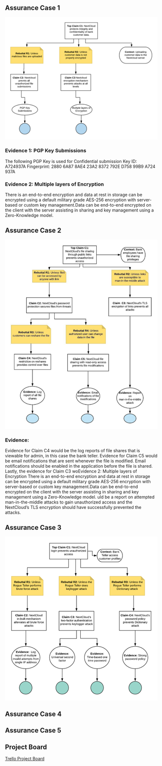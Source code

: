 ## Assurance Case 1
![alt text](https://github.com/iambst/CYBR8420_Titans_SA_Project/blob/master/Assurance_Cases/Protect_integrityconfidentiality_data%20.png)


### Evidence 1: PGP Key Submissions
The following PGP Key is used for Confidential submission 
Key ID: A724937A
Fingerprint: 2880 6A87 8AE4 23A2 8372 792E D758 99B9 A724 937A

### Evidence 2: Multiple layers of Encryption
There is an end-to-end encryption and data at rest in storage can be encrypted using a default military grade AES-256 encryption with server-based or custom key management.Data can be end-to-end encrypted on the client with the server assisting in sharing and key management using a Zero-Knowledge model.

## Assurance Case 2
![alt text](publicLinks_AClaim.jpeg)

### Evidence:

Evidence for Claim C4 would be the log reports of file shares that is viewable for admin, in this case the bank teller. Evidence for Claim C5 would be email notifications that are sent whenever the file is modified. Email notifications should be enabled in the application before the file is shared. Lastly, the evidence for Claim C3 woEvidence 2: Multiple layers of Encryption
There is an end-to-end encryption and data at rest in storage can be encrypted using a default military grade AES-256 encryption with server-based or custom key management.Data can be end-to-end encrypted on the client with the server assisting in sharing and key management using a Zero-Knowledge model.
uld be a report on attempted man-in-the-middle attacks to gain unauthorized access and the NextCloud’s TLS encryption should have successfully prevented the attacks.


## Assurance Case 3
![alt text](https://github.com/iambst/CYBR8420_Titans_SA_Project/blob/master/Assurance_Cases/Assurance_login.png)

## Assurance Case 4

## Assurance Case 5

## Project Board

[Trello Project Board](https://trello.com/b/hX9YrfMw/sa-project-task-3)
